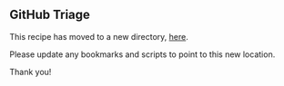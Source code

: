 ## GitHub Triage

This recipe has moved to a new directory, [here](https://github.com/meta-llama/llama-cookbook/tree/main/end-to-end-use-cases/github_triage).

Please update any bookmarks and scripts to point to this new location.


Thank you!

